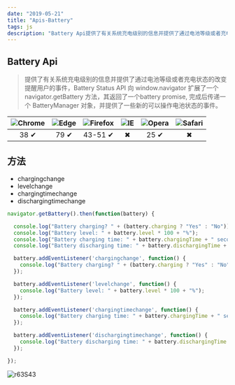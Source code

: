 ```yaml
---
date: "2019-05-21"
title: "Apis-Battery"
tags: js
description: "Battery Api提供了有关系统充电级别的信息并提供了通过电池等级或者充电状态的改变提醒用户的事件"
---
```


## Battery Api

> 提供了有关系统充电级别的信息并提供了通过电池等级或者充电状态的改变提醒用户的事件，Battery Status API 向 window.navigator 扩展了一个 navigator.getBattery 方法，其返回了一个battery promise, 完成后传递一个 BatteryManager 对象，并提供了一些新的可以操作电池状态的事件。

![Chrome][chrome-image] | ![Edge][edge-image] | ![Firefox][firefox-image] | ![IE][ie-image] | ![Opera][opera-image] | ![Safari][safari-image]
:-: | :-: | :-: | :-: | :-: | :-: |
   38 ✔  | 79 ✔ | 43-51 ✔ |  ✖ |  25 ✔ |  ✖  |

## 方法

- chargingchange
- levelchange
- chargingtimechange
- dischargingtimechange

``` javascript
navigator.getBattery().then(function(battery) {

  console.log("Battery charging? " + (battery.charging ? "Yes" : "No"));
  console.log("Battery level: " + battery.level * 100 + "%");
  console.log("Battery charging time: " + battery.chargingTime + " seconds");
  console.log("Battery discharging time: " + battery.dischargingTime + " seconds");

  battery.addEventListener('chargingchange', function() {
    console.log("Battery charging? " + (battery.charging ? "Yes" : "No"));
  });

  battery.addEventListener('levelchange', function() {
    console.log("Battery level: " + battery.level * 100 + "%");
  });

  battery.addEventListener('chargingtimechange', function() {
    console.log("Battery charging time: " + battery.chargingTime + " seconds");
  });

  battery.addEventListener('dischargingtimechange', function() {
    console.log("Battery discharging time: " + battery.dischargingTime + " seconds");
  });

});
```

![r63S43](https://cdn.jsdelivr.net/gh/funnypan/pics@master/uPic/r63S43.png)


[chrome-image]: https://cdn.jsdelivr.net/gh/manonicu/pics@master/uPic/CDWccX.jpg
[firefox-image]: https://cdn.jsdelivr.net/gh/manonicu/pics@master/uPic/mqRvLw.jpg
[ie-image]: https://cdn.jsdelivr.net/gh/manonicu/pics@master/uPic/uKn6gH.jpg
[opera-image]: https://cdn.jsdelivr.net/gh/manonicu/pics@master/uPic/mpzJp6.jpg
[safari-image]: https://cdn.jsdelivr.net/gh/manonicu/pics@master/uPic/mIxpPG.jpg
[edge-image]: https://cdn.jsdelivr.net/gh/manonicu/pics@master/uPic/aoF7l0.jpg

